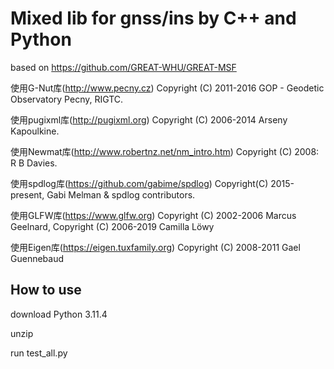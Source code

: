 # Mixed lib for gnss/ins by C++ and Python

based on https://github.com/GREAT-WHU/GREAT-MSF

使用G-Nut库(http://www.pecny.cz) Copyright (C) 2011-2016 GOP - Geodetic Observatory Pecny, RIGTC.

使用pugixml库(http://pugixml.org) Copyright (C) 2006-2014 Arseny Kapoulkine.

使用Newmat库(http://www.robertnz.net/nm_intro.htm) Copyright (C) 2008: R B Davies.

使用spdlog库(https://github.com/gabime/spdlog) Copyright(C) 2015-present, Gabi Melman & spdlog contributors.

使用GLFW库(https://www.glfw.org) Copyright (C) 2002-2006 Marcus Geelnard, Copyright (C) 2006-2019 Camilla Löwy

使用Eigen库(https://eigen.tuxfamily.org) Copyright (C) 2008-2011 Gael Guennebaud


## How to use

download Python 3.11.4 

unzip 

run test_all.py
